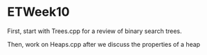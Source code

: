 # ETWeek10

<p>First, start with Trees.cpp for a review of binary search trees.</p>

<p>Then, work on Heaps.cpp after we discuss the properties of a heap</p>
